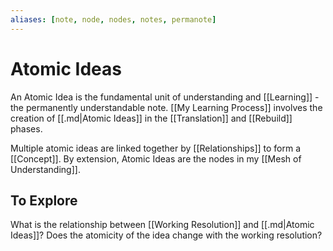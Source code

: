 ```yaml
---
aliases: [note, node, nodes, notes, permanote]
---
```

# Atomic Ideas
An Atomic Idea is the fundamental unit of understanding and [[Learning]] - the permanently understandable note. [[My Learning Process]] involves the creation of [[.md|Atomic Ideas]] in the [[Translation]] and [[Rebuild]] phases.

Multiple atomic ideas are linked together by [[Relationships]] to form a [[Concept]]. By extension, Atomic Ideas are the nodes in my [[Mesh of Understanding]].

## To Explore
What is the relationship between [[Working Resolution]] and [[.md|Atomic Ideas]]? Does the atomicity of the idea change with the working resolution?